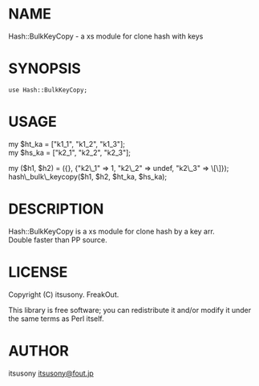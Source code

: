 # NAME

Hash::BulkKeyCopy - a xs module for clone hash with keys

# SYNOPSIS

    use Hash::BulkKeyCopy;

# USAGE
my $ht\_ka = \["k1\_1", "k1\_2", "k1\_3"\];  
my $hs\_ka = \["k2\_1", "k2\_2", "k2\_3"\];  

my ($h1, $h2) = ({}, {"k2\_1" => 1, "k2\_2" => undef, "k2\_3" => \[\]});  
hash\_bulk\_keycopy($h1, $h2, $ht\_ka, $hs\_ka);  

# DESCRIPTION

Hash::BulkKeyCopy is a xs module for clone hash by a key arr.  
Double faster than PP source.

# LICENSE

Copyright (C) itsusony. FreakOut.

This library is free software; you can redistribute it and/or modify
it under the same terms as Perl itself.

# AUTHOR

itsusony <itsusony@fout.jp>
